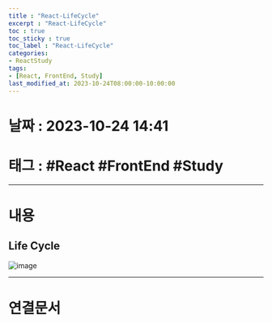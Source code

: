 ```yaml
---
title : "React-LifeCycle"
excerpt : "React-LifeCycle"
toc : true
toc_sticky : true
toc_label : "React-LifeCycle"
categories:
- ReactStudy
tags:
- [React, FrontEnd, Study]
last_modified_at: 2023-10-24T08:00:00-10:00:00
---
```


# 날짜 : 2023-10-24 14:41

# 태그 : #React #FrontEnd #Study 
---

# 내용

## Life Cycle
  
![image](./../../assets/images/ReactView-LifeCycle.png)

---

# 연결문서
